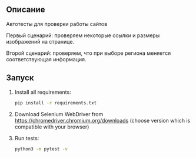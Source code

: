 Описание
--------

Автотесты для проверки работы сайтов

Первый сценарий: проверяем некоторые ссылки и размеры изображений на странице.

Второй сценарий: проверяем, что при выборе региона меняется соответствующая информация.

Запуск
------

1) Install all requirements:

    ```bash
    pip install -r requirements.txt
    ```

2) Download Selenium WebDriver from https://chromedriver.chromium.org/downloads (choose version which is compatible with your browser)

3) Run tests:

    ```bash
    python3 -m pytest -v
    ```

